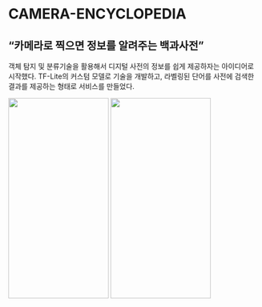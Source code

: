 # CAMERA-ENCYCLOPEDIA

## “카메라로 찍으면 정보를 알려주는 백과사전”

객체 탐지 및 분류기술을 활용해서 디지털 사전의 정보를 쉽게 제공하자는 아이디어로 시작했다. TF-Lite의 커스텀 모델로 기술을 개발하고, 라벨링된 단어를 사전에 검색한 결과를 제공하는 형태로 서비스를 만들었다.  

<img src = "https://github.com/youngbin03/CAMERA-ENCYCLOPEDIA/assets/87307678/0200ff36-bd39-4f6d-9710-28c0072fd00b" width="200" height="400"/>
<img src = "https://github.com/youngbin03/CAMERA-ENCYCLOPEDIA/assets/87307678/2efa10e4-a023-4880-9a3a-aaf358c4683e" width="200" height="400"/>
